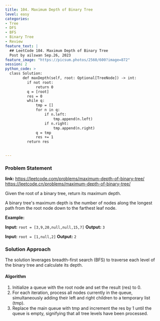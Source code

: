 ```yaml
---
title: 104. Maximum Depth of Binary Tree
level: easy
categories:
- Tree
- DFS
- BFS
- Binary Tree
- Review
feature_text: |
  ## LeetCode 104. Maximum Depth of Binary Tree
  Post by ailswan Sep.26, 2023
feature_image: "https://picsum.photos/2560/600?image=872"
session: 2
python_code: >
  class Solution:
        def maxDepth(self, root: Optional[TreeNode]) -> int:
          if not root:
              return 0
          q = [root]
          res = 0
          while q:
              tmp = []
              for n in q:
                  if n.left:
                      tmp.append(n.left)
                  if n.right:
                      tmp.append(n.right)
              q = tmp
              res += 1
          return res    
  
   
---
```


### Problem Statement
**link:**
https://leetcode.com/problems/maximum-depth-of-binary-tree/
https://leetcode.cn/problems/maximum-depth-of-binary-tree/


Given the root of a binary tree, return its maximum depth.

A binary tree's maximum depth is the number of nodes along the longest path from the root node down to the farthest leaf node.


**Example:**

**Input:** `root = [3,9,20,null,null,15,7]`
**Output:** `3`
 
**Input:** `root = [1,null,2]`
**Output:** `2`
 

### Solution Approach
The solution leverages breadth-first search (BFS) to traverse each level of the binary tree and calculate its depth.
 
#### Algorithm
 
1. Initialize a queue with the root node and set the result (res) to 0.
2. For each iteration, process all nodes currently in the queue, simultaneously adding their left and right children to a temporary list (tmp).
3. Replace the main queue with tmp and increment the res by 1 until the queue is empty, signifying that all tree levels have been processed.